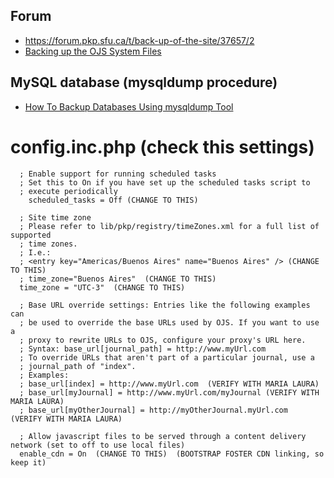 ## Forum
* https://forum.pkp.sfu.ca/t/back-up-of-the-site/37657/2
* [Backing up the OJS System Files](https://pkp.sfu.ca/ojs/docs/userguide/2.3.1/systemAdministrationBackup.html)

## MySQL database (mysqldump procedure)
* [How To Backup Databases Using mysqldump Tool](http://www.mysqltutorial.org/how-to-backup-database-using-mysqldump.aspx)

# config.inc.php (check this settings)

      ; Enable support for running scheduled tasks
      ; Set this to On if you have set up the scheduled tasks script to
      ; execute periodically
        scheduled_tasks = Off (CHANGE TO THIS)
		
	  ; Site time zone
      ; Please refer to lib/pkp/registry/timeZones.xml for a full list of supported
      ; time zones.
      ; I.e.:
      ; <entry key="Americas/Buenos Aires" name="Buenos Aires" /> (CHANGE TO THIS)
      ; time_zone="Buenos Aires"  (CHANGE TO THIS)
      time_zone = "UTC-3"  (CHANGE TO THIS)
	  
      ; Base URL override settings: Entries like the following examples can
      ; be used to override the base URLs used by OJS. If you want to use a
      ; proxy to rewrite URLs to OJS, configure your proxy's URL here.
      ; Syntax: base_url[journal_path] = http://www.myUrl.com
      ; To override URLs that aren't part of a particular journal, use a
      ; journal_path of "index".
      ; Examples:
      ; base_url[index] = http://www.myUrl.com  (VERIFY WITH MARIA LAURA)
      ; base_url[myJournal] = http://www.myUrl.com/myJournal (VERIFY WITH MARIA LAURA)
      ; base_url[myOtherJournal] = http://myOtherJournal.myUrl.com  (VERIFY WITH MARIA LAURA)
      
      ; Allow javascript files to be served through a content delivery network (set to off to use local files)
      enable_cdn = On  (CHANGE TO THIS)  (BOOTSTRAP FOSTER CDN linking, so keep it)
      
      
	  
	  
	  
